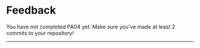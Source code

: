 # Feedback

You have not completed PA04 yet. Make sure you've made at least 2 commits to your repository!

---
